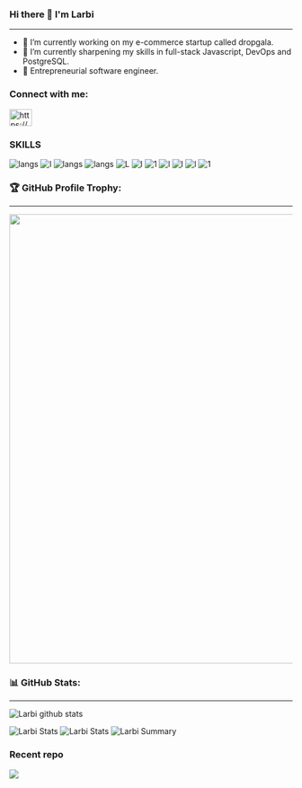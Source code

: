 ### Hi there 👋 I'm Larbi
---

- 🔭 I’m currently working on my e-commerce startup called dropgala.
- 🌱 I’m currently sharpening my skills in full-stack Javascript, DevOps and PostgreSQL.
- 🤟 Entrepreneurial software engineer.
<!-- - 📫 How to reach me: [on my website](https://sr-sam.tech/contact) -->


<h3 align="left">Connect with me:</h3>
<p align="left">
<a href="https://www.linkedin.com/in/larbi-sahli-4a08671b0/" target="blank"><img align="center" src="https://raw.githubusercontent.com/rahuldkjain/github-profile-readme-generator/master/src/images/icons/Social/linked-in-alt.svg" alt="https://www.linkedin.com/in/larbi-sahli-4a08671b0/" height="30" width="40" /></a>
</p>

### SKILLS 
![langs](https://img.shields.io/badge/CSS3-1572B6?style=for-the-badge&logo=css3&logoColor=white)
![l](https://img.shields.io/badge/HTML5-E34F26?style=for-the-badge&logo=html5&logoColor=white)
![langs](https://img.shields.io/badge/Python-FFD43B?style=for-the-badge&logo=python&logoColor=darkgreen)
![langs](https://img.shields.io/badge/JavaScript-F7DF1E?style=for-the-badge&logo=javascript&logoColor=black)
![L](https://img.shields.io/badge/Node.js-43853D?style=for-the-badge&logo=node-dot-js&logoColor=white)
![l](https://img.shields.io/badge/Postgresql-blue?style=for-the-badge&logo=postgresql&logoColor=white)
![1](https://img.shields.io/badge/redis-red?style=for-the-badge&logo=redis&logoColor=white)
![l](https://img.shields.io/badge/React-20232A?style=for-the-badge&logo=react&logoColor=61DAFB)
![l](https://img.shields.io/badge/Nextjs-black?style=for-the-badge&logo=vercel&logoColor=white)
![l](https://img.shields.io/badge/Express-white?style=for-the-badge&logo=express&logoColor=black)
![1](https://img.shields.io/badge/docker-blue?style=for-the-badge&logo=docker&logoColor=white)
<!-- ![1](https://img.shields.io/badge/haproxy-blue?style=for-the-badge&logo=haproxy&logoColor=white) -->


### 🏆 GitHub Profile Trophy:
---
<a href="https://github.com/ryo-ma/github-profile-trophy">
  <img width=800 src="https://github-profile-trophy.vercel.app/?username=larbisahli&column=8&theme=radical&no-frame=true&no-bg=true"/>
</a>


### 📊 GitHub Stats:
---
![Larbi github stats](https://github-readme-stats.vercel.app/api?username=larbisahli&theme=radical&show_icons=true&count_private=true)

![Larbi Stats](https://github-profile-summary-cards.vercel.app/api/cards/repos-per-language?username=larbisahli&theme=solarized_dark)
![Larbi Stats](https://github-profile-summary-cards.vercel.app/api/cards/most-commit-language?username=larbisahli&theme=solarized_dark)
![Larbi Summary](https://github-profile-summary-cards.vercel.app/api/cards/profile-details?username=larbisahli&theme=solarized_dark)

### Recent repo
<a href="https://github.com/JustNikhill/github-unfollow-follow-">
  <img align="center" src="https://github-readme-stats.vercel.app/api/pin/?username=Dropgala&repo=image-crawler&theme=react&bg_color=1F222E&title_color=F85D7F&icon_color=F8D866&hide_border=true&show_icons=false"" />
</a>
